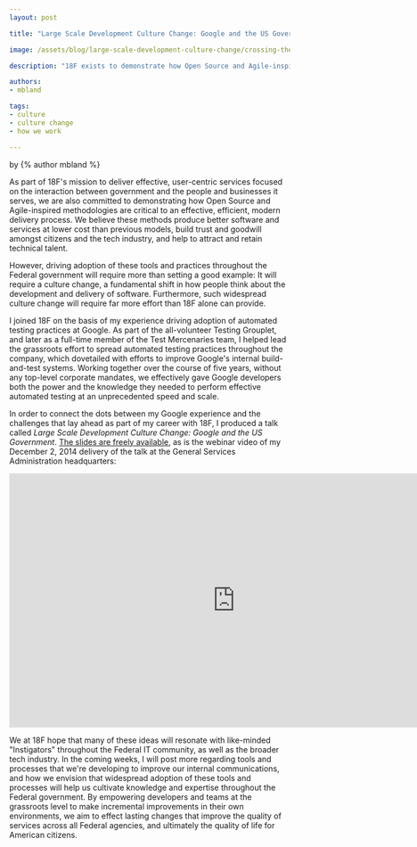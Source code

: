 ```yaml
---
layout: post

title: "Large Scale Development Culture Change: Google and the US Government"

image: /assets/blog/large-scale-development-culture-change/crossing-the-chasm-rainbow-of-death.jpg

description: "18F exists to demonstrate how Open Source and Agile-inspired methodologies are critical to an effective, efficient, modern delivery process. However, driving adoption of these tools and practices throughout the Federal government will require more than setting a good example. My recent talk at the GSA, available on YouTube, connects the dots between grassroots automated testing adoption at Google and the challenges facing similar culture change across Federal IT development."

authors:
- mbland

tags:
- culture
- culture change
- how we work

---
```

<p class="authors">
  by {% author mbland %}
</p>

As part of 18F's mission to deliver effective, user-centric services focused on the interaction between government and the people and businesses it serves, we are also committed to demonstrating how Open Source and Agile-inspired methodologies are critical to an effective, efficient, modern delivery process. We believe these methods produce better software and services at lower cost than previous models, build trust and goodwill amongst citizens and the tech industry, and help to attract and retain technical talent.

However, driving adoption of these tools and practices throughout the Federal government will require more than setting a good example: It will require a culture change, a fundamental shift in how people think about the development and delivery of software. Furthermore, such widespread culture change will require far more effort than 18F alone can provide.

<!-- more -->

I joined 18F on the basis of my experience driving adoption of automated testing practices at Google. As part of the all-volunteer Testing Grouplet, and later as a full-time member of the Test Mercenaries team, I helped lead the grassroots effort to spread automated testing practices throughout the company, which dovetailed with efforts to improve Google's internal build-and-test systems. Working together over the course of five years, without any top-level corporate mandates, we effectively gave Google developers both the power and the knowledge they needed to perform effective automated testing at an unprecedented speed and scale.

In order to connect the dots between my Google experience and the challenges that lay ahead as part of my career with 18F, I produced a talk called _Large Scale Development Culture Change: Google and the US Government_. [The slides are freely available](https://goo.gl/TU2pii), as is the webinar video of my December 2, 2014 delivery of the talk at the General Services Administration headquarters:

<iframe width="810" height="456" src="https://www.youtube-nocookie.com/embed/CWSLSHljQLM" frameborder="0" allowfullscreen></iframe>

We at 18F hope that many of these ideas will resonate with like-minded "Instigators" throughout the Federal IT community, as well as the broader tech industry. In the coming weeks, I will post more regarding tools and processes that we're developing to improve our internal communications, and how we envision that widespread adoption of these tools and processes will help us cultivate knowledge and expertise throughout the Federal government. By empowering developers and teams at the grassroots level to make incremental improvements in their own environments, we aim to effect lasting changes that improve the quality of services across all Federal agencies, and ultimately the quality of life for American citizens.
